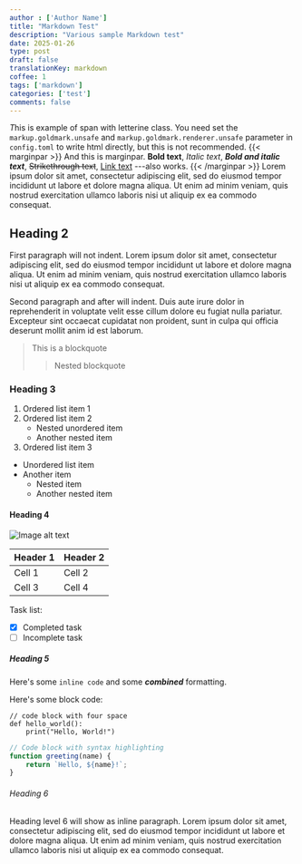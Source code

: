 ```yaml
---
author : ['Author Name']
title: "Markdown Test"
description: "Various sample Markdown test"
date: 2025-01-26
type: post
draft: false
translationKey: markdown
coffee: 1
tags: ['markdown']
categories: ['test']
comments: false
---
```


<span class="letterine"><i>T</i>his is example of span with letterine class.</span>
You need set the `markup.goldmark.unsafe` and `markup.goldmark.renderer.unsafe` parameter in `config.toml` to write html directly, but this is not recommended.
{{< marginpar >}}
And this is marginpar.
**Bold text**,
*Italic text*,
***Bold and italic text***,
~~Strikethrough text~~,
[Link text](https://example.com)
---also works.
{{< /marginpar >}}
Lorem ipsum dolor sit amet, consectetur adipiscing elit, sed do eiusmod tempor incididunt ut labore et dolore magna aliqua. Ut enim ad minim veniam, quis nostrud exercitation ullamco laboris nisi ut aliquip ex ea commodo consequat.

## Heading 2

First paragraph will not indent.
Lorem ipsum dolor sit amet, consectetur adipiscing elit, sed do eiusmod tempor incididunt ut labore et dolore magna aliqua. Ut enim ad minim veniam, quis nostrud exercitation ullamco laboris nisi ut aliquip ex ea commodo consequat.

Second paragraph and after will indent.
Duis aute irure dolor in reprehenderit in voluptate velit esse cillum dolore eu fugiat nulla pariatur. Excepteur sint occaecat cupidatat non proident, sunt in culpa qui officia deserunt mollit anim id est laborum.

> This is a blockquote
>> Nested blockquote

### Heading 3

1. Ordered list item 1
2. Ordered list item 2
   - Nested unordered item
   - Another nested item
3. Ordered list item 3

- Unordered list item
- Another item
  - Nested item
  - Another nested item

#### Heading 4

![Image alt text](https://upload.wikimedia.org/wikipedia/commons/thumb/6/65/Domestic_cat_sitting_by_door.jpg/640px-Domestic_cat_sitting_by_door.jpg)

| Header 1 | Header 2 |
|----------|----------|
| Cell 1   | Cell 2   |
| Cell 3   | Cell 4   |

Task list:
- [x] Completed task
- [ ] Incomplete task

##### Heading 5

Here's some `inline code` and some ***combined*** formatting.

Here's some block code:

    // code block with four space
    def hello_world():
        print("Hello, World!")

```js
// Code block with syntax highlighting
function greeting(name) {
    return `Hello, ${name}!`;
}
```

###### Heading 6

Heading level 6 will show as inline paragraph.
Lorem ipsum dolor sit amet, consectetur adipiscing elit, sed do eiusmod tempor incididunt ut labore et dolore magna aliqua. Ut enim ad minim veniam, quis nostrud exercitation ullamco laboris nisi ut aliquip ex ea commodo consequat.